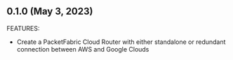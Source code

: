 ## 0.1.0  (May 3, 2023)

FEATURES:

* Create a PacketFabric Cloud Router with either standalone or redundant connection between AWS and Google Clouds
